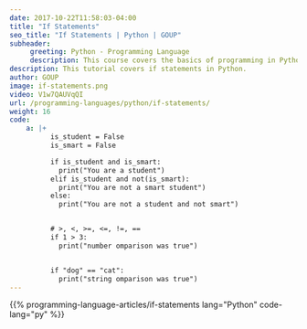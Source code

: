 ```yaml
---
date: 2017-10-22T11:58:03-04:00
title: "If Statements"
seo_title: "If Statements | Python | GOUP"
subheader:
     greeting: Python - Programming Language
     description: This course covers the basics of programming in Python. Work your way through the videos/articles and I'll teach you everything you need to know to start your programming journey!
description: This tutorial covers if statements in Python.
author: GOUP
image: if-statements.png
video: V1w7QAUVqQI
url: /programming-languages/python/if-statements/
weight: 16
code:
    a: |+
          is_student = False
          is_smart = False

          if is_student and is_smart:
            print("You are a student")
          elif is_student and not(is_smart):
            print("You are not a smart student")
          else:
            print("You are not a student and not smart")


          # >, <, >=, <=, !=, ==
          if 1 > 3:
            print("number omparison was true")


          if "dog" == "cat":
            print("string omparison was true")
---
```


{{% programming-language-articles/if-statements lang="Python" code-lang="py" %}}
